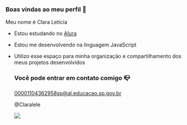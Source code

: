 ### Boas vindas ao meu perfil 💙

Meu nome é Clara Letícia

- Estou estudando no [Alura](https://www.alura.com.br)
- Estou me desenvolvendo na linguagem JavaScript
- Utilizo esse espaço para minha organização e compartilhamento dos meus projetos desenvolvidos

  ### Você pode entrar em contato comigo 📪

  00001104362958sp@al.educacao.sp.gov.br

  @Claralele
  
  ![](https://media1.tenor.com/m/opEBWw0uddoAAAAC/umm.gif)
